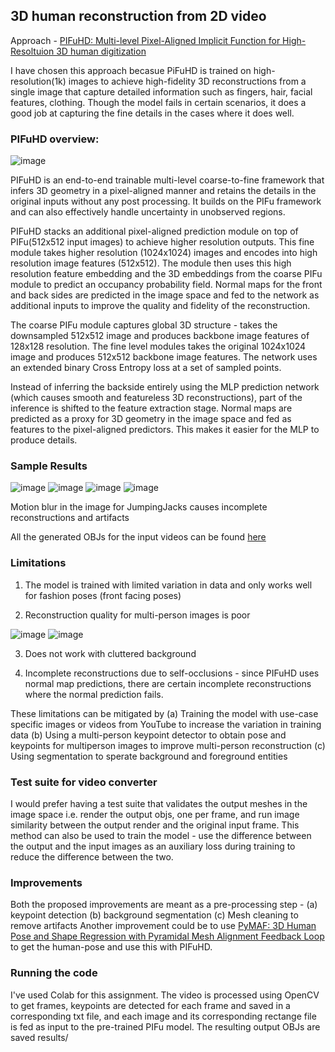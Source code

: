 ## 3D human reconstruction from 2D video

Approach - [PIFuHD: Multi-level Pixel-Aligned Implicit Function for High-Resoltuion 3D human digitization](https://arxiv.org/abs/2004.00452)

I have chosen this approach becasue PiFuHD is trained on high-resolution(1k) images to achieve high-fidelity 3D reconstructions from a single image that capture detailed information such as fingers, hair, facial features, clothing. Though the model fails in certain scenarios, it does a good job at capturing the fine details in the cases where it does well.

### PIFuHD overview:
![image](https://user-images.githubusercontent.com/14092419/149799708-80205899-9542-4135-8bfc-0f20d6cada3f.png)

PIFuHD is an end-to-end trainable multi-level coarse-to-fine framework that infers 3D geometry in a pixel-aligned manner and retains the details in the original inputs without any post processing. It builds on the PIFu framework and can also effectively handle uncertainty in unobserved regions.

PIFuHD stacks an additional pixel-aligned prediction module on top of PIFu(512x512 input images) to achieve higher resolution outputs. This fine module takes higher resolution (1024x1024) images and encodes into high resolution image features (512x512). The module then uses this high resolution feature embedding and the 3D embeddings from the coarse PIFu module to predict an occupancy probability field. Normal maps for the front and back sides are predicted in the image space and fed to the network as additional inputs to improve the quality and fidelity of the reconstruction.

The coarse PIFu module captures global 3D structure - takes the downsampled 512x512 image and produces backbone image features of 128x128 resolution.
The fine level modules takes the original 1024x1024 image and produces 512x512 backbone image features. The network uses an extended binary Cross Entropy loss at a set of sampled points.

Instead of inferring the backside entirely using the MLP prediction network (which causes smooth and featureless 3D reconstructions), part of the inference is shifted to the feature extraction stage. Normal maps are predicted as a proxy for 3D geometry in the image space and fed as features to the pixel-aligned predictors. This makes it easier for the MLP to produce details.

### Sample Results
![image](https://user-images.githubusercontent.com/14092419/149817003-12631698-5f68-4f71-965b-ad79e4d486f3.png) ![image](https://user-images.githubusercontent.com/14092419/149817017-41155b19-5708-4eb0-a7bc-bfe3b8f21f15.png) ![image](https://user-images.githubusercontent.com/14092419/149817453-bde444b0-a1c1-4278-8f1e-c9a208fa62fa.png) ![image](https://user-images.githubusercontent.com/14092419/149817466-afe2108f-8e73-48cb-981a-0f9f2d7e9df6.png)

Motion blur in the image for JumpingJacks causes incomplete reconstructions and artifacts




All the generated OBJs for the input videos can be found [here](https://drive.google.com/drive/folders/11O-LDoiDmVR9TEC0vlGlrQTToo3Ga102?usp=sharing)

### Limitations

1. The model is trained with limited variation in data and only works well for fashion poses (front facing poses)

2. Reconstruction quality for multi-person images is poor

![image](https://user-images.githubusercontent.com/14092419/149805732-257edaad-1b06-4eae-8524-11c968248087.png) ![image](https://user-images.githubusercontent.com/14092419/149805744-0483e254-4f57-4ef1-a2f2-be8d911a4f54.png)

3. Does not work with cluttered background

4. Incomplete reconstructions due to self-occlusions - since PIFuHD uses normal map predictions, there are certain incomplete reconstructions where the normal prediction fails.

These limitations can be mitigated by (a) Training the model with use-case specific images or videos from YouTube to increase the variation in training data
(b) Using a multi-person keypoint detector to obtain pose and keypoints for multiperson images to improve multi-person reconstruction (c) Using segmentation to sperate background and foreground entities

### Test suite for video converter
I would prefer having a test suite that validates the output meshes in the image space i.e. render the output objs, one per frame, and run image similarity between the output render and the original input frame. This method can also be used to train the model - use the difference between the output and the input images as an auxiliary loss during training to reduce the difference between the two.

### Improvements
Both the proposed improvements are meant as a pre-processing step - (a) keypoint detection (b) background segmentation (c) Mesh cleaning to remove artifacts
Another improvement could be to use [PyMAF: 3D Human Pose and Shape Regression with Pyramidal Mesh Alignment Feedback Loop](https://arxiv.org/abs/2103.16507) to get the human-pose and use this with PIFuHD.

### Running the code
I've used Colab for this assignment. The video is processed using OpenCV to get frames, keypoints are detected for each frame and saved in a corresponding txt file, and each image and its corresponding rectange file is fed as input to the pre-trained PIFu model. The resulting output OBJs are saved results/

